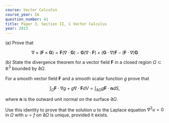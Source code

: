 ```yaml
---
course: Vector Calculus
course_year: IA
question_number: 41
title: Paper 3, Section II, C Vector Calculus
year: 2013
---
```




(a) Prove that

$$\nabla \times(\mathbf{F} \times \mathbf{G})=\mathbf{F}(\nabla \cdot \mathbf{G})-\mathbf{G}(\nabla \cdot \mathbf{F})+(\mathbf{G} \cdot \nabla) \mathbf{F}-(\mathbf{F} \cdot \nabla) \mathbf{G}$$

(b) State the divergence theorem for a vector field $\mathbf{F}$ in a closed region $\Omega \subset \mathbb{R}^{3}$ bounded by $\partial \Omega$.

For a smooth vector field $\mathbf{F}$ and a smooth scalar function $g$ prove that

$$\int_{\Omega} \mathbf{F} \cdot \nabla g+g \nabla \cdot \mathbf{F} d V=\int_{\partial \Omega} g \mathbf{F} \cdot \mathbf{n} d S,$$

where $\mathbf{n}$ is the outward unit normal on the surface $\partial \Omega$.

Use this identity to prove that the solution $u$ to the Laplace equation $\nabla^{2} u=0$ in $\Omega$ with $u=f$ on $\partial \Omega$ is unique, provided it exists.
